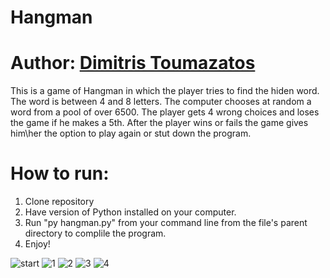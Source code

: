 # Hangman

# Author: <a href="https://github.com/DimitrisToumazatos" title="Dimitris Toumazatos">Dimitris Toumazatos</a>

This is a game of Hangman in which the player tries to find the hiden word. 
The word is between 4 and 8 letters.
The computer chooses at random a word from a pool of over 6500.
The player gets 4 wrong choices and loses the game if he makes a 5th.
After the player wins or fails the game gives him\her the option to play again
or stut down the program.

# How to run:
1. Clone repository
2. Have version of Python installed on your computer.
3. Run "py hangman.py" from your command line from the file's parent directory to complile the program.
4. Enjoy!

![start](https://github.com/DimitrisToumazatos/Hangman/assets/90845305/ed968429-31c3-483e-894d-1e4cb8182731)
![1](https://github.com/DimitrisToumazatos/Hangman/assets/90845305/4865ab3a-ef68-4016-9094-548acf53c72c)
![2](https://github.com/DimitrisToumazatos/Hangman/assets/90845305/7b0906b3-5540-401a-afc0-676f24c48730)
![3](https://github.com/DimitrisToumazatos/Hangman/assets/90845305/90b24891-e985-419b-854b-f5fae5ada2c9)
![4](https://github.com/DimitrisToumazatos/Hangman/assets/90845305/ee466d69-bec9-4593-a8aa-bb1ad1b7b83d)
